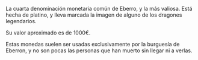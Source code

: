 La cuarta denominación monetaria común de Eberro, y la más valiosa. Está hecha de platino, y lleva marcada la imagen de alguno de los dragones legendarios.

Su valor aproximado es de 1000€.

Estas monedas suelen ser usadas exclusivamente por la burguesía de Eberron, y no son pocas las personas que han muerto sin llegar ni a verlas.